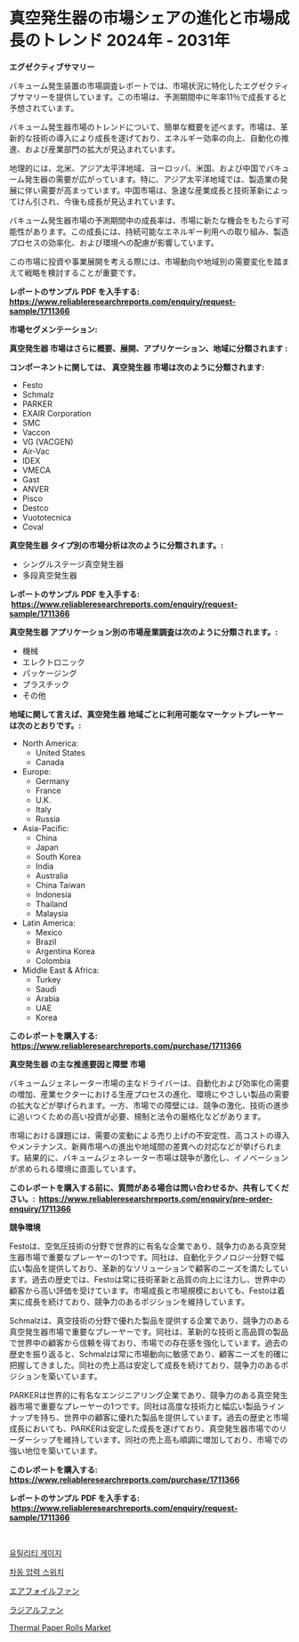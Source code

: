 <p><h1>真空発生器の市場シェアの進化と市場成長のトレンド 2024年 - 2031年</h1></p><p><strong>エグゼクティブサマリー</strong></p>
<p><p>バキューム発生装置の市場調査レポートでは、市場状況に特化したエグゼクティブサマリーを提供しています。この市場は、予測期間中に年率11％で成長すると予想されています。</p><p>バキューム発生器市場のトレンドについて、簡単な概要を述べます。市場は、革新的な技術の導入により成長を遂げており、エネルギー効率の向上、自動化の推進、および産業部門の拡大が見込まれています。</p><p>地理的には、北米、アジア太平洋地域、ヨーロッパ、米国、および中国でバキューム発生器の需要が広がっています。特に、アジア太平洋地域では、製造業の発展に伴い需要が高まっています。中国市場は、急速な産業成長と技術革新によってけん引され、今後も成長が見込まれています。</p><p>バキューム発生器市場の予測期間中の成長率は、市場に新たな機会をもたらす可能性があります。この成長には、持続可能なエネルギー利用への取り組み、製造プロセスの効率化、および環境への配慮が影響しています。</p><p>この市場に投資や事業展開を考える際には、市場動向や地域別の需要変化を踏まえて戦略を検討することが重要です。</p></p>
<p><strong>レポートのサンプル PDF を入手する: <a href="https://www.reliableresearchreports.com/enquiry/request-sample/1711366">https://www.reliableresearchreports.com/enquiry/request-sample/1711366</a></strong></p>
<p><strong>市場セグメンテーション:</strong></p>
<p><strong> 真空発生器 市場はさらに概要、展開、アプリケーション、地域に分類されます :</strong></p>
<p><strong>コンポーネントに関しては、 真空発生器 市場は次のように分類されます: &nbsp;</strong></p>
<p><ul><li>Festo</li><li>Schmalz</li><li>PARKER</li><li>EXAIR Corporation</li><li>SMC</li><li>Vaccon</li><li>VG (VACGEN)</li><li>Air-Vac</li><li>IDEX</li><li>VMECA</li><li>Gast</li><li>ANVER</li><li>Pisco</li><li>Destco</li><li>Vuototecnica</li><li>Coval</li></ul></p>
<p><strong> 真空発生器 タイプ別の市場分析は次のように分類されます。:</strong></p>
<p><ul><li>シングルステージ真空発生器</li><li>多段真空発生器</li></ul></p>
<p><strong>レポートのサンプル PDF を入手する: &nbsp;<a href="https://www.reliableresearchreports.com/enquiry/request-sample/1711366">https://www.reliableresearchreports.com/enquiry/request-sample/1711366</a></strong></p>
<p><strong> 真空発生器 アプリケーション別の市場産業調査は次のように分類されます。:</strong></p>
<p><ul><li>機械</li><li>エレクトロニック</li><li>パッケージング</li><li>プラスチック</li><li>その他</li></ul></p>
<p><strong>地域に関して言えば、真空発生器 地域ごとに利用可能なマーケットプレーヤーは次のとおりです。:</strong></p>
<p><ul>
    <li>
        North America:
        <ul>
            <li>United States</li>
            <li>Canada</li>
        </ul>
    </li>
    <li>
        Europe:
        <ul>
            <li>Germany</li>
            <li>France</li>
            <li>U.K.</li>
            <li>Italy</li>
            <li>Russia</li>
        </ul>
    </li>
    <li>
        Asia-Pacific:
        <ul>
            <li>China</li>
            <li>Japan</li>
            <li>South Korea</li>
            <li>India</li>
            <li>Australia</li>
            <li>China Taiwan</li>
            <li>Indonesia</li>
            <li>Thailand</li>
            <li>Malaysia</li>
        </ul>
    </li>
    <li>
        Latin America:
        <ul>
            <li>Mexico</li>
            <li>Brazil</li>
            <li>Argentina Korea</li>
            <li>Colombia</li>
        </ul>
    </li>
    <li>
        Middle East & Africa:
        <ul>
            <li>Turkey</li>
            <li>Saudi</li>
            <li>Arabia</li>
            <li>UAE</li>
            <li>Korea</li>
        </ul>
    </li>
    </ul></p>
<p><strong>このレポートを購入する: &nbsp;<a href="https://www.reliableresearchreports.com/purchase/1711366">https://www.reliableresearchreports.com/purchase/1711366</a></strong></p>
<p><strong>真空発生器 の主な推進要因と障壁 市場</strong></p>
<p><p>バキュームジェネレーター市場の主なドライバーは、自動化および効率化の需要の増加、産業セクターにおける生産プロセスの進化、環境にやさしい製品の需要の拡大などが挙げられます。一方、市場での障壁には、競争の激化、技術の進歩に追いつくための高い投資が必要、規制と法令の厳格化などがあります。</p><p>市場における課題には、需要の変動による売り上げの不安定性、高コストの導入やメンテナンス、新興市場への進出や地域間の差異への対応などが挙げられます。結果的に、バキュームジェネレーター市場は競争が激化し、イノベーションが求められる環境に直面しています。</p></p>
<p><strong>このレポートを購入する前に、質問がある場合は問い合わせるか、共有してください。:&nbsp; <a href="https://www.reliableresearchreports.com/enquiry/pre-order-enquiry/1711366">https://www.reliableresearchreports.com/enquiry/pre-order-enquiry/1711366</a></strong></p>
<p><strong>競争環境</strong></p>
<p><p>Festoは、空気圧技術の分野で世界的に有名な企業であり、競争力のある真空発生器市場で重要なプレーヤーの1つです。同社は、自動化テクノロジー分野で幅広い製品を提供しており、革新的なソリューションで顧客のニーズを満たしています。過去の歴史では、Festoは常に技術革新と品質の向上に注力し、世界中の顧客から高い評価を受けています。市場成長と市場規模においても、Festoは着実に成長を続けており、競争力のあるポジションを維持しています。</p><p>Schmalzは、真空技術の分野で優れた製品を提供する企業であり、競争力のある真空発生器市場で重要なプレーヤーです。同社は、革新的な技術と高品質の製品で世界中の顧客から信頼を得ており、市場での存在感を強化しています。過去の歴史を振り返ると、Schmalzは常に市場動向に敏感であり、顧客ニーズを的確に把握してきました。同社の売上高は安定して成長を続けており、競争力のあるポジションを築いています。</p><p>PARKERは世界的に有名なエンジニアリング企業であり、競争力のある真空発生器市場で重要なプレーヤーの1つです。同社は高度な技術力と幅広い製品ラインナップを持ち、世界中の顧客に優れた製品を提供しています。過去の歴史と市場成長においても、PARKERは安定した成長を遂げており、真空発生器市場でのリーダーシップを維持しています。同社の売上高も順調に増加しており、市場での強い地位を築いています。</p></p>
<p><strong>このレポートを購入する: &nbsp; <a href="https://www.reliableresearchreports.com/purchase/1711366">https://www.reliableresearchreports.com/purchase/1711366</a></strong></p>
<p><strong>レポートのサンプル PDF を入手する: &nbsp;<a href="https://www.reliableresearchreports.com/enquiry/request-sample/1711366">https://www.reliableresearchreports.com/enquiry/request-sample/1711366</a></strong><strong></strong></p>
<p>&nbsp;</p>
<p><p><a href="https://medium.com/@darianswift1922_33282/%EC%9C%A0%ED%8B%B8%EB%A6%AC%ED%8B%B0-%EA%B2%8C%EC%9D%B4%EC%A7%80-%EC%8B%9C%EC%9E%A5-%EC%84%B1%EA%B3%B5%EC%A0%81%EC%9D%B8-%EB%B9%84%EC%A6%88%EB%8B%88%EC%8A%A4-%EC%A0%84%EB%9E%B5%EC%9D%84-%EC%9C%84%ED%95%9C-%EC%97%B4%EC%87%A0-2031%EB%85%84%EA%B9%8C%EC%A7%80-%EC%98%88%EC%B8%A1-06457b70c0bc">유틸리티 게이지</a></p><p><a href="https://medium.com/@darianswift1922_33282/%EC%B0%A8%EC%95%95%EC%8A%A4%EC%9C%84%EC%B9%98-%EC%8B%9C%EC%9E%A5-%EC%B8%A1%EC%A0%95%EC%B9%98-%ED%95%B4%EB%8F%85-%EC%8B%9C%EC%9E%A5-%EC%A0%90%EC%9C%A0%EC%9C%A8-%ED%8A%B8%EB%A0%8C%EB%93%9C-%EB%B0%8F-%EC%84%B1%EC%9E%A5-%ED%8C%A8%ED%84%B4-353d66484dbe">차동 압력 스위치</a></p><p><a href="https://medium.com/@solomonbode85/%E7%A9%BA%E6%B0%97%E6%B5%81%E3%83%95%E3%82%A1%E3%83%B3%E5%B8%82%E5%A0%B4%E3%81%AE%E8%A6%8F%E6%A8%A1-cagr-%E3%83%88%E3%83%AC%E3%83%B3%E3%83%89204-2030-81088b1f5d78">エアフォイルファン</a></p><p><a href="https://medium.com/@solomonbode85/%E3%83%A9%E3%82%B8%E3%82%A2%E3%83%AB%E3%83%95%E3%82%A1%E3%83%B3%E5%B8%82%E5%A0%B4-%E7%AB%B6%E4%BA%89%E5%88%86%E6%9E%90-%E5%B8%82%E5%A0%B4%E5%8B%95%E5%90%91-2031%E5%B9%B4%E3%81%BE%E3%81%A7%E3%81%AE%E4%BA%88%E6%B8%AC-19642e588604">ラジアルファン</a></p><p><a href="https://github.com/Sarissaschmalingtr6fz2739/Market-Research-Report-List-1/blob/main/thermal-paper-rolls-market.md">Thermal Paper Rolls Market</a></p></p>